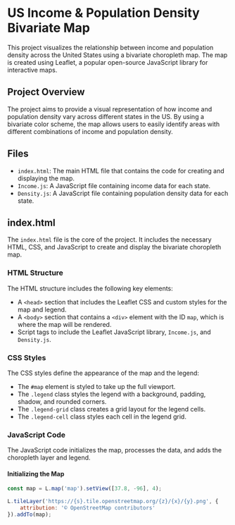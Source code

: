# US Income & Population Density Bivariate Map

This project visualizes the relationship between income and population density across the United States using a bivariate choropleth map. The map is created using Leaflet, a popular open-source JavaScript library for interactive maps.

## Project Overview

The project aims to provide a visual representation of how income and population density vary across different states in the US. By using a bivariate color scheme, the map allows users to easily identify areas with different combinations of income and population density.

## Files

- `index.html`: The main HTML file that contains the code for creating and displaying the map.
- `Income.js`: A JavaScript file containing income data for each state.
- `Density.js`: A JavaScript file containing population density data for each state.

## index.html

The `index.html` file is the core of the project. It includes the necessary HTML, CSS, and JavaScript to create and display the bivariate choropleth map.

### HTML Structure

The HTML structure includes the following key elements:

- A `<head>` section that includes the Leaflet CSS and custom styles for the map and legend.
- A `<body>` section that contains a `<div>` element with the ID `map`, which is where the map will be rendered.
- Script tags to include the Leaflet JavaScript library, `Income.js`, and `Density.js`.

### CSS Styles

The CSS styles define the appearance of the map and the legend:

- The `#map` element is styled to take up the full viewport.
- The `.legend` class styles the legend with a background, padding, shadow, and rounded corners.
- The `.legend-grid` class creates a grid layout for the legend cells.
- The `.legend-cell` class styles each cell in the legend grid.

### JavaScript Code

The JavaScript code initializes the map, processes the data, and adds the choropleth layer and legend.

#### Initializing the Map

```javascript
const map = L.map('map').setView([37.8, -96], 4);

L.tileLayer('https://{s}.tile.openstreetmap.org/{z}/{x}/{y}.png', {
    attribution: '© OpenStreetMap contributors'
}).addTo(map);
